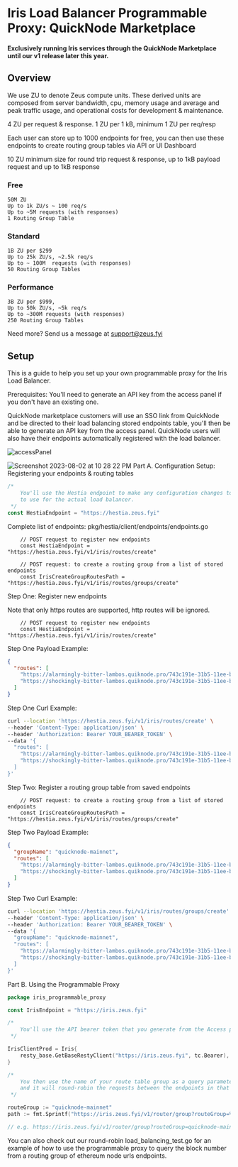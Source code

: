 # Iris Load Balancer Programmable Proxy: QuickNode Marketplace

#### Exclusively running Iris services through the QuickNode Marketplace until our v1 release later this year.

## Overview

We use ZU to denote Zeus compute units. These derived units are composed from server bandwidth, cpu, memory usage and average and peak traffic usage, and operational costs for development & maintenance. 

4 ZU per request & response. 
1 ZU per 1 kB, minimum 1 ZU per req/resp

Each user can store up to 1000 endpoints for free, you can then use these endpoints to create routing group tables via API or UI Dashboard

10 ZU minimum size for round trip request & response, up to 1kB payload request and up to 1kB response

### Free
```text
50M ZU
Up to 1k ZU/s ~ 100 req/s
Up to ~5M requests (with responses)
1 Routing Group Table
```
### Standard
```text
1B ZU per $299
Up to 25k ZU/s, ~2.5k req/s
Up to ~ 100M  requests (with responses)
50 Routing Group Tables
```
### Performance
```text
3B ZU per $999, 
Up to 50k ZU/s, ~5k req/s
Up to ~300M requests (with responses)
250 Routing Group Tables
```
Need more? Send us a message at support@zeus.fyi

## Setup

This is a guide to help you set up your own programmable proxy for the Iris Load Balancer.

Prerequisites: You'll need to generate an API key from the access panel if you don't have an existing one.

QuickNode marketplace customers will use an SSO link from QuickNode and be directed to their load balancing stored endpoints 
table, you'll then be able to generate an API key from the access panel. QuickNode users will also have their endpoints
automatically registered with the load balancer.

![accessPanel](https://github.com/zeus-fyi/zeus/assets/17446735/c54a01e0-91fa-48a0-9fba-ff55050848eb)

![Screenshot 2023-08-02 at 10 28 22 PM](https://github.com/zeus-fyi/zeus/assets/17446735/5e61cb1b-f051-408d-8964-82c6835c11f4)
Part A. Configuration Setup: Registering your endpoints & routing tables

```go
/*
    You'll use the Hestia endpoint to make any configuration changes to your routing groups. You'll have a separate one
    to use for the actual load balancer.
 */
const HestiaEndpoint = "https://hestia.zeus.fyi"
```

Complete list of endpoints: pkg/hestia/client/endpoints/endpoints.go
```text    
    // POST request to register new endpoints
    const HestiaEndpoint = "https://hestia.zeus.fyi/v1/iris/routes/create"
    
    // POST request: to create a routing group from a list of stored endpoints
    const IrisCreateGroupRoutesPath = "https://hestia.zeus.fyi/v1/iris/routes/groups/create"
```

Step One: Register new endpoints

Note that only https routes are supported, http routes will be ignored.
```text    
    // POST request to register new endpoints
    const HestiaEndpoint = "https://hestia.zeus.fyi/v1/iris/routes/create"    
```

Step One Payload Example:
```json
{
  "routes": [
    "https://alarmingly-bitter-lambos.quiknode.pro/743c191e-31b5-11ee-be56-0242ac120002/",
    "https://shockingly-bitter-lambos.quiknode.pro/743c191e-31b5-11ee-be56-0242ac120003/"
  ]
}
```
Step One Curl Example:
```sh
curl --location 'https://hestia.zeus.fyi/v1/iris/routes/create' \
--header 'Content-Type: application/json' \
--header 'Authorization: Bearer YOUR_BEARER_TOKEN' \
--data '{
  "routes": [
    "https://alarmingly-bitter-lambos.quiknode.pro/743c191e-31b5-11ee-be56-0242ac120002/",
    "https://shockingly-bitter-lambos.quiknode.pro/743c191e-31b5-11ee-be56-0242ac120003/"
  ]
}'
```
Step Two: Register a routing group table from saved endpoints

```text    
    // POST request: to create a routing group from a list of stored endpoints
    const IrisCreateGroupRoutesPath = "https://hestia.zeus.fyi/v1/iris/routes/groups/create"
```

Step Two Payload Example:
```json
{
  "groupName": "quicknode-mainnet",
  "routes": [
    "https://alarmingly-bitter-lambos.quiknode.pro/743c191e-31b5-11ee-be56-0242ac120002/",
    "https://shockingly-bitter-lambos.quiknode.pro/743c191e-31b5-11ee-be56-0242ac120003/"
  ]
}
```
Step Two Curl Example:
```sh
curl --location 'https://hestia.zeus.fyi/v1/iris/routes/groups/create' \
--header 'Content-Type: application/json' \
--header 'Authorization: Bearer YOUR_BEARER_TOKEN' \
--data '{
  "groupName": "quicknode-mainnet",
  "routes": [
    "https://alarmingly-bitter-lambos.quiknode.pro/743c191e-31b5-11ee-be56-0242ac120002/",
    "https://shockingly-bitter-lambos.quiknode.pro/743c191e-31b5-11ee-be56-0242ac120003/"
  ]
}'
```
Part B. Using the Programmable Proxy

```go
package iris_programmable_proxy

const IrisEndpoint = "https://iris.zeus.fyi"

/*
    You'll use the API bearer token that you generate from the Access panel to authenticate with the load balancer.
 */

IrisClientProd = Iris{
    resty_base.GetBaseRestyClient("https://iris.zeus.fyi", tc.Bearer),
}

/*
    You then use the name of your route table group as a query parameter like the below,
    and it will round-robin the requests between the endpoints in that group table. 
 */

routeGroup := "quicknode-mainnet"
path := fmt.Sprintf("https://iris.zeus.fyi/v1/router/group?routeGroup=%s", routeGroup)

// e.g. https://iris.zeus.fyi/v1/router/group?routeGroup=quicknode-mainnet
```

You can also check out our round-robin load_balancing_test.go for an example of how to use the programmable proxy to query 
the block number from a routing group of ethereum node urls endpoints.

